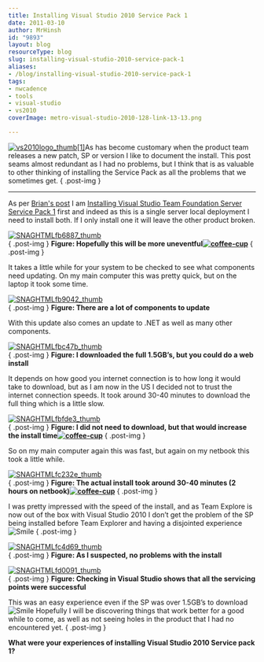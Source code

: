 ```yaml
---
title: Installing Visual Studio 2010 Service Pack 1
date: 2011-03-10
author: MrHinsh
id: "9893"
layout: blog
resourceType: blog
slug: installing-visual-studio-2010-service-pack-1
aliases:
- /blog/installing-visual-studio-2010-service-pack-1
tags:
- nwcadence
- tools
- visual-studio
- vs2010
coverImage: metro-visual-studio-2010-128-link-13-13.png

---
```



[![vs2010logo_thumb[1]](images/Installing-Visual-Studio-2010-Service-Pa_77C9-vs2010logo_thumb1_thumb-11-11.png)](http://blog.hinshelwood.com/files/2011/05/GWB-Windows-Live-Writer-Installing-Visual-Studio-2010-Service-Pa_77C9-vs2010logo_thumb1_2.png)As has become customary when the product team releases a new patch, SP or version I like to document the install. This post seams almost redundant as I had no problems, but I think that is as valuable to other thinking of installing the Service Pack as all the problems that we sometimes get.
{ .post-img }

---

As per [Brian's post](http://blogs.msdn.com/b/bharry/archive/2011/03/09/installing-all-the-new-stuff.aspx) I am [Installing Visual Studio Team Foundation Server Service Pack 1](http://blog.hinshelwood.com/archive/2011/03/10/installing-visual-studio-team-foundation-server-service-pack-1.aspx) first and indeed as this is a single server local deployment I need to install both. If I only install one it will leave the other product broken.

[![SNAGHTMLfb6887_thumb](images/Installing-Visual-Studio-2010-Service-Pa_77C9-SNAGHTMLfb6887_thumb_thumb-4-4.png)](http://blog.hinshelwood.com/files/2011/05/GWB-Windows-Live-Writer-Installing-Visual-Studio-2010-Service-Pa_77C9-SNAGHTMLfb6887_thumb_2.png)  
{ .post-img }
**Figure: Hopefully this will be more uneventful[![coffee-cup](images/Installing-Visual-Studio-2010-Service-Pa_77C9-coffee-cup_thumb_2-2-2.jpg)](http://blog.hinshelwood.com/files/2011/05/GWB-Windows-Live-Writer-Installing-Visual-Studio-2010-Service-Pa_77C9-coffee-cup_8.jpg)**
{ .post-img }

It takes a little while for your system to be checked to see what components need updating. On my main computer this was pretty quick, but on the laptop it took some time.

[![SNAGHTMLfb9042_thumb](images/Installing-Visual-Studio-2010-Service-Pa_77C9-SNAGHTMLfb9042_thumb_thumb-5-5.png)](http://blog.hinshelwood.com/files/2011/05/GWB-Windows-Live-Writer-Installing-Visual-Studio-2010-Service-Pa_77C9-SNAGHTMLfb9042_thumb_2.png)  
{ .post-img }
**Figure: There are a lot of components to update**

With this update also comes an update to .NET as well as many other components.

[![SNAGHTMLfbc47b_thumb](images/Installing-Visual-Studio-2010-Service-Pa_77C9-SNAGHTMLfbc47b_thumb_thumb-6-6.png)](http://blog.hinshelwood.com/files/2011/05/GWB-Windows-Live-Writer-Installing-Visual-Studio-2010-Service-Pa_77C9-SNAGHTMLfbc47b_thumb_2.png)  
{ .post-img }
**Figure: I downloaded the full 1.5GB’s, but you could do a web install**

It depends on how good you internet connection is to how long it would take to download, but as I am now in the US I decided not to trust the internet connection speeds. It took around 30-40 minutes to download the full thing which is a little slow.

[![SNAGHTMLfbfde3_thumb](images/Installing-Visual-Studio-2010-Service-Pa_77C9-SNAGHTMLfbfde3_thumb_thumb-7-7.png)](http://blog.hinshelwood.com/files/2011/05/GWB-Windows-Live-Writer-Installing-Visual-Studio-2010-Service-Pa_77C9-SNAGHTMLfbfde3_thumb_2.png)  
{ .post-img }
**Figure: I did not need to download, but that would increase the install time[![coffee-cup](images/Installing-Visual-Studio-2010-Service-Pa_77C9-coffee-cup_thumb-3-3.jpg)](http://blog.hinshelwood.com/files/2011/05/GWB-Windows-Live-Writer-Installing-Visual-Studio-2010-Service-Pa_77C9-coffee-cup_2.jpg)**
{ .post-img }

So on my main computer again this was fast, but again on my netbook this took a little while.

[![SNAGHTMLfc232e_thumb](images/Installing-Visual-Studio-2010-Service-Pa_77C9-SNAGHTMLfc232e_thumb_thumb-8-8.png)](http://blog.hinshelwood.com/files/2011/05/GWB-Windows-Live-Writer-Installing-Visual-Studio-2010-Service-Pa_77C9-SNAGHTMLfc232e_thumb_2.png)  
{ .post-img }
**Figure: The actual install took around 30-40 minutes (2 hours on netbook)[![coffee-cup](images/Installing-Visual-Studio-2010-Service-Pa_77C9-coffee-cup_thumb_1-1-1.jpg)](http://blog.hinshelwood.com/files/2011/05/GWB-Windows-Live-Writer-Installing-Visual-Studio-2010-Service-Pa_77C9-coffee-cup_5.jpg)**
{ .post-img }

I was pretty impressed with the speed of the install, and as Team Explore is now out of the box with Visual Studio 2010 I don’t get the problem of the SP being installed before Team Explorer and having a disjointed experience ![Smile](images/Installing-Visual-Studio-2010-Service-Pa_77C9-wlEmoticon-smile_2-12-12.png)
{ .post-img }

[![SNAGHTMLfc4d69_thumb](images/Installing-Visual-Studio-2010-Service-Pa_77C9-SNAGHTMLfc4d69_thumb_thumb-9-9.png)](http://blog.hinshelwood.com/files/2011/05/GWB-Windows-Live-Writer-Installing-Visual-Studio-2010-Service-Pa_77C9-SNAGHTMLfc4d69_thumb_2.png)  
{ .post-img }
**Figure: As I suspected, no problems with the install**

[![SNAGHTMLfd0091_thumb](images/Installing-Visual-Studio-2010-Service-Pa_77C9-SNAGHTMLfd0091_thumb_thumb-10-10.png)](http://blog.hinshelwood.com/files/2011/05/GWB-Windows-Live-Writer-Installing-Visual-Studio-2010-Service-Pa_77C9-SNAGHTMLfd0091_thumb_2.png)  
{ .post-img }
**Figure: Checking in Visual Studio shows that all the servicing points were successful**

This was an easy experience even if the SP was over 1.5GB’s to download ![Smile](images/Installing-Visual-Studio-2010-Service-Pa_77C9-wlEmoticon-smile_2-12-12.png) Hopefully I will be discovering things that work better for a good while to come, as well as not seeing holes in the product that I had no encountered yet.
{ .post-img }

**What were your experiences of installing Visual Studio 2010 Service pack 1?**


